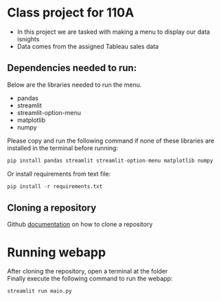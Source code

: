 
# Class project for 110A
- In this project we are tasked with making a menu to display our data isnights 
- Data comes from the assigned Tableau sales data 

## Dependencies needed to run:
Below are the libraries needed to run the menu. 
- pandas
- streamlit
- streamlit-option-menu
- matplotlib
- numpy

Please copy and run the following command if none of these libraries are installed in the terminal before running:
```py
pip install pandas streamlit streamlit-option-menu matplotlib numpy
```

Or install requirements from text file:
```py
pip install -r requirements.txt
```

## Cloning a repository
Github [documentation](https://docs.github.com/en/repositories/creating-and-managing-repositories/cloning-a-repository) on how to clone a repository

# Running webapp

After cloning the repository, open a terminal at the folder  
Finally execute the following command to run the webapp:
```py
streamlit run main.py
```
